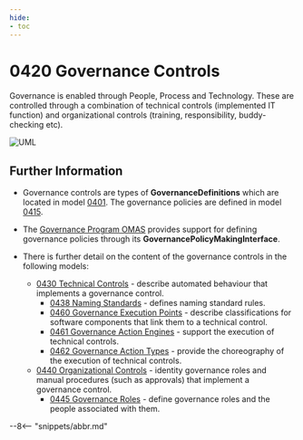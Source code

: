 ```yaml
---
hide:
- toc
---
```


<!-- SPDX-License-Identifier: CC-BY-4.0 -->
<!-- Copyright Contributors to the ODPi Egeria project. -->

# 0420 Governance Controls

Governance is enabled through People, Process and Technology.
These are controlled through a combination of technical controls (implemented IT function) and organizational controls (training, responsibility, buddy-checking etc).

![UML](0420-Governance-Controls.svg)

## Further Information

* Governance controls are types of **GovernanceDefinitions** which are located in model [0401](./types/4/0401-Governance-Definitions).
  The governance policies are defined in model [0415](./types/4/0415-Governance-Responses).

* The [Governance Program OMAS](./services/omas/governance-program/overview)
  provides support for defining governance policies through its **GovernancePolicyMakingInterface**. 

* There is further detail on the content of the governance controls in the following models:

     * [0430 Technical Controls](./types/4/0430-Technical-Controls) - describe automated behaviour that implements a governance control.
       * [0438 Naming Standards](./types/4/0438-Naming-Standards) - defines naming standard rules.
       * [0460 Governance Execution Points](./types/4/0460-Governance-Execution-Points) - describe classifications for software components that link them to a technical control.
       * [0461 Governance Action Engines](./types/4/0461-Governance-Engines) - support the execution of technical controls.
       * [0462 Governance Action Types](./types/4/0462-Governance-Action-Types) - provide the choreography of the execution of technical controls.
     * [0440 Organizational Controls](./types/4/0440-Organizational-Controls) - identity governance roles and manual procedures (such as approvals) that implement a governance control.
       * [0445 Governance Roles](./types/4/0445-Governance-Roles) - define governance roles and the people associated with them.


--8<-- "snippets/abbr.md"